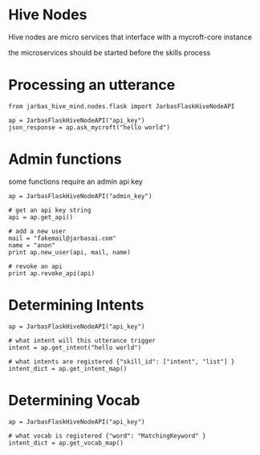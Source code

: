 # Hive Nodes

Hive nodes are micro services that interface with a mycroft-core instance

the microservices should be started before the skills process

# Processing an utterance

    from jarbas_hive_mind.nodes.flask import JarbasFlaskHiveNodeAPI

    ap = JarbasFlaskHiveNodeAPI("api_key")
    json_response = ap.ask_mycroft("hello world")

# Admin functions

some functions require an admin api key

    ap = JarbasFlaskHiveNodeAPI("admin_key")

    # get an api key string
    api = ap.get_api()

    # add a new user
    mail = "fakemail@jarbasai.com"
    name = "anon"
    print ap.new_user(api, mail, name)

    # revoke an api
    print ap.revoke_api(api)

# Determining Intents

    ap = JarbasFlaskHiveNodeAPI("api_key")

    # what intent will this utterance trigger
    intent = ap.get_intent("hello world")

    # what intents are registered {"skill_id": ["intent", "list"] }
    intent_dict = ap.get_intent_map()

# Determining Vocab

    ap = JarbasFlaskHiveNodeAPI("api_key")

    # what vocab is registered {"word": "MatchingKeyword" }
    intent_dict = ap.get_vocab_map()

